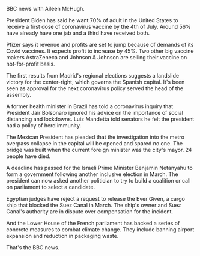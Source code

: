 BBC news with Aileen McHugh.

President Biden has said he want 70% of adult in the United States to receive a first dose of coronavirus vaccine by the 4th of July. Around 56% have already have one jab and a third have received both.

Pfizer says it revenue and profits are set to jump because of demands of its Covid vaccines. It expects profit to increase by 45%. Two other big vaccine makers AstraZeneca and Johnson & Johnson are selling their vaccine on not-for-profit basis.

The first results from Madrid's regional elections suggests a landslide victory for the center-right, which governs the Spanish capital. It's been seen as approval for the next coronavirus policy served the head of the assembly.

A former health minister in Brazil has told a coronavirus inquiry that President Jair Bolsonaro ignored his advice on the importance of social distancing and lockdowns. Luiz Mandetta told senators he felt the president had a policy of herd immunity.

The Mexican President has pleaded that the investigation into the metro overpass collapse in the capital will be opened and spared no one. The bridge was built when the current foreign minister was the city's mayor. 24 people have died.

A deadline has passed for the Israeli Prime Minister Benjamin Netanyahu to form a government following another inclusive election in March. The president can now asked another politician to try to build a coalition or call on parliament to select a candidate.

Egyptian judges have reject a request to release the Ever Given, a cargo ship that blocked the Suez Canal in March. The ship's owner and Suez Canal's authority are in dispute over compensation for the incident.

And the Lower House of the French parliament has backed a series of concrete measures to combat climate change. They include banning airport expansion and reduction in packaging waste.

That's the BBC news.
